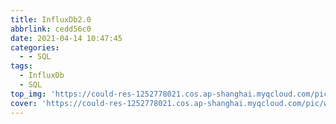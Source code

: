 ```yaml
---
title: InfluxDb2.0
abbrlink: cedd56c0
date: 2021-04-14 10:47:45
categories:
  - - SQL
tags:
  - InfluxDb
  - SQL
top_img: 'https://could-res-1252778021.cos.ap-shanghai.myqcloud.com/pic/wallpaper/1618218976853.jpg'
cover: 'https://could-res-1252778021.cos.ap-shanghai.myqcloud.com/pic/wallpaper/1618218976853.jpg'
---
```








